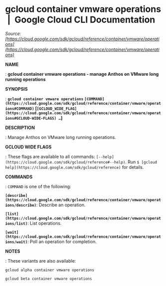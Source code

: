 # gcloud container vmware operations  |  Google Cloud CLI Documentation

*Source: [https://cloud.google.com/sdk/gcloud/reference/container/vmware/operations](https://cloud.google.com/sdk/gcloud/reference/container/vmware/operations)*

**NAME**

: **gcloud container vmware operations - manage Anthos on VMware long running operations**

**SYNOPSIS**

: **`gcloud container vmware operations` `[COMMAND](https://cloud.google.com/sdk/gcloud/reference/container/vmware/operations#COMMAND)` [`[GCLOUD_WIDE_FLAG](https://cloud.google.com/sdk/gcloud/reference/container/vmware/operations#GCLOUD-WIDE-FLAGS) …`]**

**DESCRIPTION**

: Manage Anthos on VMware long running operations.

**GCLOUD WIDE FLAGS**

: These flags are available to all commands: `[--help](https://cloud.google.com/sdk/gcloud/reference#--help)`.
Run `$ [gcloud help](https://cloud.google.com/sdk/gcloud/reference)` for details.

**COMMANDS**

: ``COMMAND`` is one of the following:

**`[describe](https://cloud.google.com/sdk/gcloud/reference/container/vmware/operations/describe)`**:
Describe an operation.

**`[list](https://cloud.google.com/sdk/gcloud/reference/container/vmware/operations/list)`**:
List operations.

**`[wait](https://cloud.google.com/sdk/gcloud/reference/container/vmware/operations/wait)`**:
Poll an operation for completion.

**NOTES**

: These variants are also available:

```
gcloud alpha container vmware operations
```

```
gcloud beta container vmware operations
```
